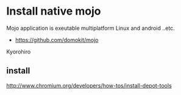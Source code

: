 # Install native mojo

Mojo application is exeutable multiplatform Linux and android ..etc.

* https://github.com/domokit/mojo

Kyorohiro 


## install 
http://www.chromium.org/developers/how-tos/install-depot-tools
